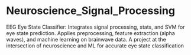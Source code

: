 # Neuroscience_Signal_Processing
EEG Eye State Classifier: Integrates signal processing, stats, and SVM for eye state prediction. Applies preprocessing, feature extraction (alpha waves), and machine learning on brainwave data. A project at the intersection of neuroscience and ML for accurate eye state classification

